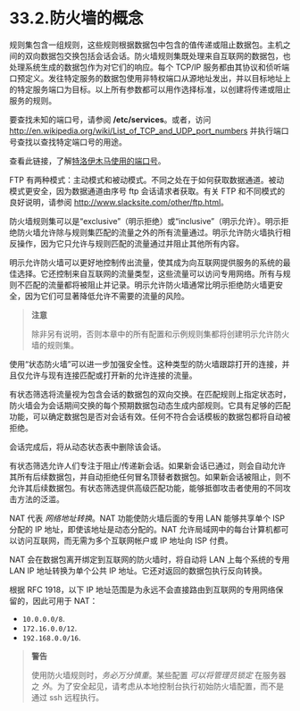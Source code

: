 # 33.2.防火墙的概念

规则集包含一组规则，这些规则根据数据包中包含的值传递或阻止数据包。主机之间的双向数据包交换包括会话会话。防火墙规则集既处理来自互联网的数据包，也处理系统生成的数据包作为对它们的响应。每个 TCP/IP 服务都由其协议和侦听端口预定义。发往特定服务的数据包使用非特权端口从源地址发出，并以目标地址上的特定服务端口为目标。以上所有参数都可以用作选择标准，以创建将传递或阻止服务的规则。

要查找未知的端口号，请参阅 **/etc/services**。或者，访问 <http://en.wikipedia.org/wiki/List_of_TCP_and_UDP_port_numbers> 并执行端口号查找以查找特定端口号的用途。

查看此链接，了解[特洛伊木马使用的端口号](http://web.archive.org/web/20150803024617/http://www.sans.org/security-resources/idfaq/oddports.php)。

FTP 有两种模式：主动模式和被动模式。不同之处在于如何获取数据通道。被动模式更安全，因为数据通道由序号 ftp 会话请求者获取。有关 FTP 和不同模式的良好说明，请参阅 <http://www.slacksite.com/other/ftp.html>。

防火墙规则集可以是“exclusive”（明示拒绝）或“inclusive”（明示允许）。明示拒绝防火墙允许除与规则集匹配的流量之外的所有流量通过。明示允许防火墙执行相反操作，因为它只允许与规则匹配的流量通过并阻止其他所有内容。

明示允许防火墙可以更好地控制传出流量，使其成为向互联网提供服务的系统的最佳选择。它还控制来自互联网的流量类型，这些流量可以访问专用网络。所有与规则不匹配的流量都将被阻止并记录。明示允许防火墙通常比明示拒绝防火墙更安全，因为它们可显著降低允许不需要的流量的风险。

> **注意**
>
> 除非另有说明，否则本章中的所有配置和示例规则集都将创建明示允许防火墙的规则集。

使用“状态防火墙”可以进一步加强安全性。这种类型的防火墙跟踪打开的连接，并且仅允许与现有连接匹配或打开新的允许连接的流量。

有状态筛选将流量视为包含会话的数据包的双向交换。在匹配规则上指定状态时，防火墙会为会话期间交换的每个预期数据包动态生成内部规则。它具有足够的匹配功能，可以确定数据包是否对会话有效。任何不符合会话模板的数据包都将自动被拒绝。

会话完成后，将从动态状态表中删除该会话。

有状态筛选允许人们专注于阻止/传递新会话。如果新会话已通过，则会自动允许其所有后续数据包，并自动拒绝任何冒名顶替者数据包。如果新会话被阻止，则不允许其后续数据包。有状态筛选提供高级匹配功能，能够抵御攻击者使用的不同攻击方法的泛滥。

NAT 代表 _网络地址转换_。NAT 功能使防火墙后面的专用 LAN 能够共享单个 ISP 分配的 IP 地址，即使该地址是动态分配的。NAT 允许局域网中的每台计算机都可以访问互联网，而无需为多个互联网帐户或 IP 地址向 ISP 付费。

NAT 会在数据包离开绑定到互联网的防火墙时，将自动将 LAN 上每个系统的专用 LAN IP 地址转换为单个公共 IP 地址。它还对返回的数据包执行反向转换。

根据 RFC 1918，以下 IP 地址范围是为永远不会直接路由到互联网的专用网络保留的，因此可用于 NAT：

- `10.0.0.0/8`.
- `172.16.0.0/12`.
- `192.168.0.0/16`.

> **警告**
>
> 使用防火墙规则时，_务必万分慎重_。某些配置 _可以将管理员锁定_ 在服务器之 _外_。为了安全起见，请考虑从本地控制台执行初始防火墙配置，而不是通过 ssh 远程执行。